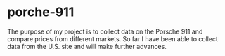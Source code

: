# porche-911
The purpose of my project is to collect data on the Porsche 911 and compare prices from different markets. 
So far I have been able to collect data from the U.S. site and will make further advances.
